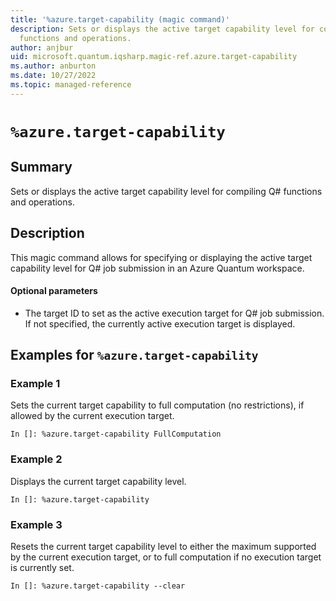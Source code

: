 ```yaml
---
title: '%azure.target-capability (magic command)'
description: Sets or displays the active target capability level for compiling Q#
  functions and operations.
author: anjbur
uid: microsoft.quantum.iqsharp.magic-ref.azure.target-capability
ms.author: anburton
ms.date: 10/27/2022
ms.topic: managed-reference
---
```


<!--
    NB: This file has been automatically generated from Microsoft.Quantum.IQSharp.AzureClient.dll,
        please do not manually edit it.

    [DEBUG] JSON source:
        {"Name": "%azure.target-capability", "Documentation": {"Summary": "Sets or displays the active target capability level for compiling Q# functions and operations.", "Full": null, "Description": "\r\nThis magic command allows for specifying or displaying the active target capability level for Q# job submission\r\nin an Azure Quantum workspace.\r\n\r\n#### Optional parameters\r\n\r\n- The target ID to set as the active execution target for Q# job submission. If not specified,\r\nthe currently active execution target is displayed.\r\n                ", "Remarks": null, "Examples": ["\r\nSets the current target capability to full computation\r\n(no restrictions), if allowed by the current execution\r\ntarget.\r\n```\r\nIn []: %azure.target-capability FullComputation\r\n```\r\n                    ", "\r\nDisplays the current target capability level.\r\n```\r\nIn []: %azure.target-capability\r\n```\r\n                    ", "\r\nResets the current target capability level to either\r\nthe maximum supported by the current execution target,\r\nor to full computation if no execution target is\r\ncurrently set.\r\n```\r\nIn []: %azure.target-capability --clear\r\n```\r\n                    "], "SeeAlso": null}, "AssemblyName": "Microsoft.Quantum.IQSharp.AzureClient"}
-->

# `%azure.target-capability`

## Summary

Sets or displays the active target capability level for compiling Q# functions and operations.

## Description

This magic command allows for specifying or displaying the active target capability level for Q# job submission
in an Azure Quantum workspace.

#### Optional parameters

- The target ID to set as the active execution target for Q# job submission. If not specified,
the currently active execution target is displayed.

## Examples for `%azure.target-capability`

### Example 1

Sets the current target capability to full computation
(no restrictions), if allowed by the current execution
target.
```
In []: %azure.target-capability FullComputation
```

### Example 2

Displays the current target capability level.
```
In []: %azure.target-capability
```

### Example 3

Resets the current target capability level to either
the maximum supported by the current execution target,
or to full computation if no execution target is
currently set.
```
In []: %azure.target-capability --clear
```
